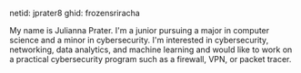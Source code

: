 netid: jprater8
ghid: frozensriracha

My name is Julianna Prater. I'm a junior pursuing a major in computer science and a minor in cybersecurity. I'm interested in cybersecurity, networking, data analytics, and machine learning and would like to work on a practical cybersecurity program such as a firewall, VPN, or packet tracer.
